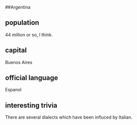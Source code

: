 ##Argentina
## population
44 million or so, I think.

## capital
Buenos Aires
 
## official language
Espanol

## interesting trivia
There are several dialects which have been influced by Italian.


